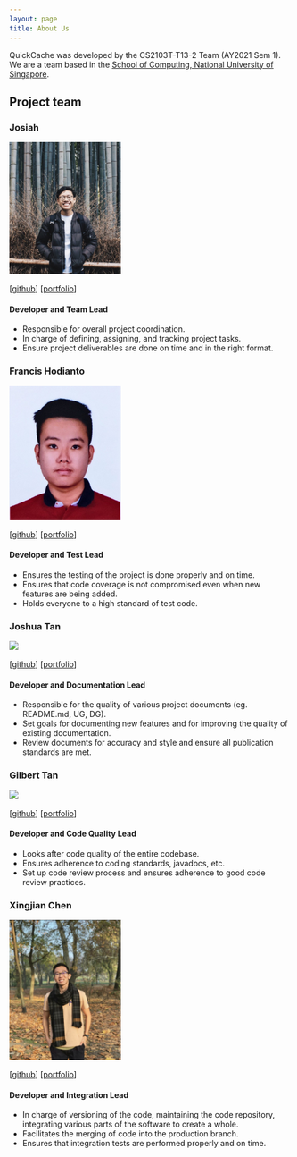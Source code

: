 ```yaml
---
layout: page
title: About Us
---
```


QuickCache was developed by the CS2103T-T13-2 Team (AY2021 Sem 1).
We are a team based in the [School of Computing, National University of Singapore](http://www.comp.nus.edu.sg).

## Project team

### Josiah

<img src="images/josiahkhoo.png" width="200px">

[[github](https://github.com/josiahkhoo)]
[[portfolio](team/josiah.md)]

#### Developer and Team Lead
* Responsible for overall project coordination.
* In charge of defining, assigning, and tracking project tasks.
* Ensure project deliverables are done on time and in the right format.

### Francis Hodianto

<img src="images/fh-30.png" width="200px">

[[github](https://github.com/FH-30)]
[[portfolio](team/francis.md)]

#### Developer and Test Lead
* Ensures the testing of the project is done properly and on time.
* Ensures that code coverage is not compromised even when new features are being added.
* Holds everyone to a high standard of test code.

### Joshua Tan

<img src="images/joshtyf.png" width="200px">

[[github](http://github.com/joshtyf)]
[[portfolio](team/joshtyf.md)]

#### Developer and Documentation Lead
* Responsible for the quality of various project documents (eg. README.md, UG, DG).
* Set goals for documenting new features and for improving the quality of existing documentation.
* Review documents for accuracy and style and ensure all publication standards are met.

### Gilbert Tan

<img src="images/gilberttan19.png" width="200px">

[[github](https://github.com/GilbertTan19)]
[[portfolio](team/gilberttan19.md)]

#### Developer and Code Quality Lead
* Looks after code quality of the entire codebase.
* Ensures adherence to coding standards, javadocs, etc.
* Set up code review process and ensures adherence to good code review practices.

### Xingjian Chen

<img src="images/chenxj98.png" width="200px">

[[github](https://github.com/ChenXJ98)]
[[portfolio](team/chenxj98.md)]

#### Developer and Integration Lead
* In charge of versioning of the code, maintaining the code repository, integrating various parts of the software to create a whole.
* Facilitates the merging of code into the production branch.
* Ensures that integration tests are performed properly and on time.


